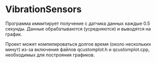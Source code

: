 # VibrationSensors
Программа иммитирует получение с датчика данных каждые 0.5 секунды. Данные обрабатываются (усредняются) и выводятся на график.

Проект может компилироваться долгое время (около нескольких минут) из-за включения файлов qcustomplot.h и qcustomplot.cpp, необходимых для построяния графиков.
